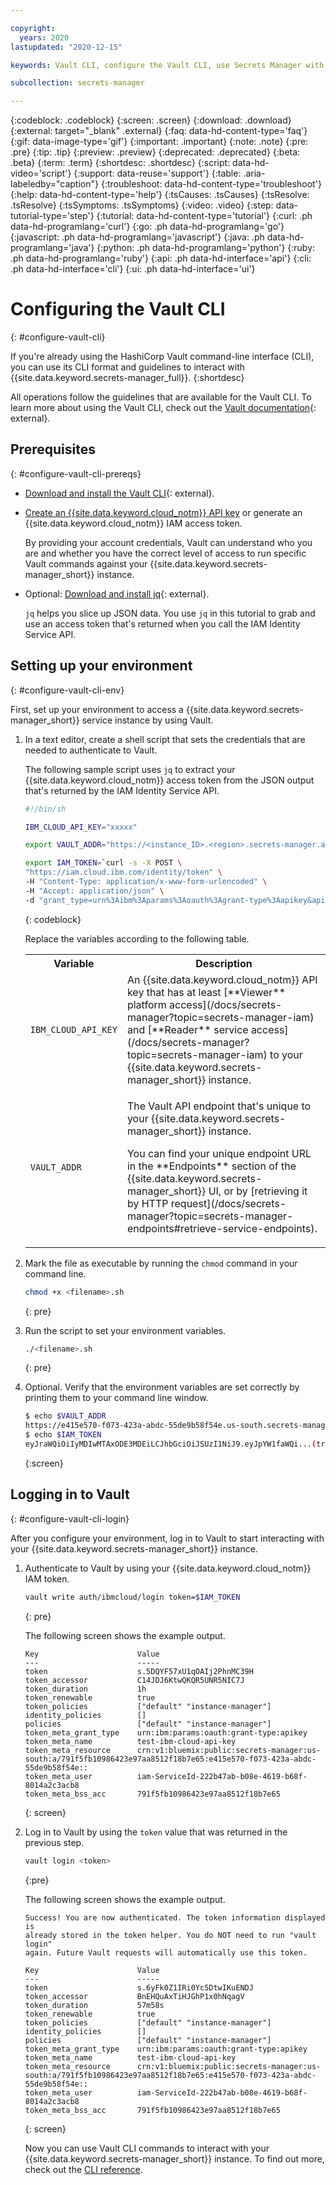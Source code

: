 ```yaml
---

copyright:
  years: 2020
lastupdated: "2020-12-15"

keywords: Vault CLI, configure the Vault CLI, use Secrets Manager with Vault CLI, CLI commands, log in to Vault

subcollection: secrets-manager

---
```


{:codeblock: .codeblock}
{:screen: .screen}
{:download: .download}
{:external: target="_blank" .external}
{:faq: data-hd-content-type='faq'}
{:gif: data-image-type='gif'}
{:important: .important}
{:note: .note}
{:pre: .pre}
{:tip: .tip}
{:preview: .preview}
{:deprecated: .deprecated}
{:beta: .beta}
{:term: .term}
{:shortdesc: .shortdesc}
{:script: data-hd-video='script'}
{:support: data-reuse='support'}
{:table: .aria-labeledby="caption"}
{:troubleshoot: data-hd-content-type='troubleshoot'}
{:help: data-hd-content-type='help'}
{:tsCauses: .tsCauses}
{:tsResolve: .tsResolve}
{:tsSymptoms: .tsSymptoms}
{:video: .video}
{:step: data-tutorial-type='step'}
{:tutorial: data-hd-content-type='tutorial'}
{:curl: .ph data-hd-programlang='curl'}
{:go: .ph data-hd-programlang='go'} 
{:javascript: .ph data-hd-programlang='javascript'}
{:java: .ph data-hd-programlang='java'}
{:python: .ph data-hd-programlang='python'}
{:ruby: .ph data-hd-programlang='ruby'}
{:api: .ph data-hd-interface='api'}
{:cli: .ph data-hd-interface='cli'}
{:ui: .ph data-hd-interface='ui'}

# Configuring the Vault CLI
{: #configure-vault-cli}

If you're already using the HashiCorp Vault command-line interface (CLI), you can use its CLI format and guidelines to interact with {{site.data.keyword.secrets-manager_full}}. 
{:shortdesc} 

All operations follow the guidelines that are available for the Vault CLI. To learn more about using the Vault CLI, check out the [Vault documentation](https://www.vaultproject.io/docs/commands){: external}.

## Prerequisites
{: #configure-vault-cli-prereqs}

- [Download and install the Vault CLI](https://www.vaultproject.io/docs/install){: external}.
- [Create an {{site.data.keyword.cloud_notm}} API key](/docs/account?topic=account-manapikey) or generate an {{site.data.keyword.cloud_notm}} IAM access token.
   
    By providing your account credentials, Vault can understand who you are and whether you have the correct level of access to run specific Vault commands against your {{site.data.keyword.secrets-manager_short}} instance.
- Optional: [Download and install jq](https://stedolan.github.io/jq/){: external}. 
   
   `jq` helps you slice up JSON data. You use `jq` in this tutorial to grab and use an access token that's returned when you call the IAM Identity Service API.

## Setting up your environment
{: #configure-vault-cli-env}

First, set up your environment to access a {{site.data.keyword.secrets-manager_short}} service instance by using Vault.
   
1. In a text editor, create a shell script that sets the credentials that are needed to authenticate to Vault. 
  
    The following sample script uses `jq` to extract your {{site.data.keyword.cloud_notm}} access token from the JSON output that's returned by the IAM Identity Service API. 

    ```sh
    #!/bin/sh

    IBM_CLOUD_API_KEY="xxxxx"

    export VAULT_ADDR="https://<instance_ID>.<region>.secrets-manager.appdomain.cloud"

    export IAM_TOKEN=`curl -s -X POST \
    "https://iam.cloud.ibm.com/identity/token" \
    -H "Content-Type: application/x-www-form-urlencoded" \
    -H "Accept: application/json" \
    -d "grant_type=urn%3Aibm%3Aparams%3Aoauth%3Agrant-type%3Aapikey&apikey=$IBM_CLOUD_API_KEY" | jq -j ".access_token"`
    ```
    {: codeblock}

    Replace the variables according to the following table. 

    <table>
        <tr>
            <th>Variable</th>
            <th>Description</th>
        </tr>
        <tr>
            <td><code>IBM_CLOUD_API_KEY</code></td>
            <td>An {{site.data.keyword.cloud_notm}} API key that has at least [**Viewer** platform access](/docs/secrets-manager?topic=secrets-manager-iam) and [**Reader** service access](/docs/secrets-manager?topic=secrets-manager-iam) to your {{site.data.keyword.secrets-manager_short}} instance.</td>
        </tr>
        <tr>
            <td><code>VAULT_ADDR</code></td>
            <td><p>The Vault API endpoint that's unique to your {{site.data.keyword.secrets-manager_short}} instance.</p><p>You can find your unique endpoint URL in the **Endpoints** section of the {{site.data.keyword.secrets-manager_short}} UI, or by [retrieving it by HTTP request](/docs/secrets-manager?topic=secrets-manager-endpoints#retrieve-service-endpoints).</p></td>
        </tr>
    </table>

2. Mark the file as executable by running the `chmod` command in your command line.
    
    ```sh
    chmod +x <filename>.sh
    ```
    {: pre}

3. Run the script to set your environment variables.
   
    ```sh
    ./<filename>.sh
    ```
    {: pre}

4. Optional. Verify that the environment variables are set correctly by printing them to your command line window.

    ```sh
    $ echo $VAULT_ADDR
    https://e415e570-f073-423a-abdc-55de9b58f54e.us-south.secrets-manager.appdomain.cloud
    $ echo $IAM_TOKEN
    eyJraWQiOiIyMDIwMTAxODE3MDEiLCJhbGciOiJSUzI1NiJ9.eyJpYW1faWQi...(truncated)
    ```
    {:screen}

## Logging in to Vault
{: #configure-vault-cli-login} 

After you configure your environment, log in to Vault to start interacting with your {{site.data.keyword.secrets-manager_short}} instance.

1. Authenticate to Vault by using your {{site.data.keyword.cloud_notm}} IAM token.

    ```sh
    vault write auth/ibmcloud/login token=$IAM_TOKEN
    ```
    {: pre}

    The following screen shows the example output.

    ```
    Key                      Value
    ---                      -----
    token                    s.5DQYF57xU1qOAIj2PhnMC39H
    token_accessor           C14JDJ6KtwQKQR5UNR5NIC7J
    token_duration           1h
    token_renewable          true
    token_policies           ["default" "instance-manager"]
    identity_policies        []
    policies                 ["default" "instance-manager"]
    token_meta_grant_type    urn:ibm:params:oauth:grant-type:apikey
    token_meta_name          test-ibm-cloud-api-key
    token_meta_resource      crn:v1:bluemix:public:secrets-manager:us-south:a/791f5fb10986423e97aa8512f18b7e65:e415e570-f073-423a-abdc-55de9b58f54e::
    token_meta_user          iam-ServiceId-222b47ab-b08e-4619-b68f-8014a2c3acb8
    token_meta_bss_acc       791f5fb10986423e97aa8512f18b7e65
    ```
    {: screen}

2. Log in to Vault by using the `token` value that was returned in the previous step. 

    ```sh
    vault login <token>
    ```
    {:pre}

    The following screen shows the example output.

    ```
    Success! You are now authenticated. The token information displayed is 
    already stored in the token helper. You do NOT need to run "vault login"
    again. Future Vault requests will automatically use this token.

    Key                      Value
    ---                      -----
    token                    s.6yFk0Z1IRi0Yc5DtwIKuENDJ
    token_accessor           BnEHQuAxTiHJGhP1x0hNqagV
    token_duration           57m58s
    token_renewable          true
    token_policies           ["default" "instance-manager"]
    identity_policies        []
    policies                 ["default" "instance-manager"]
    token_meta_grant_type    urn:ibm:params:oauth:grant-type:apikey
    token_meta_name          test-ibm-cloud-api-key
    token_meta_resource      crn:v1:bluemix:public:secrets-manager:us-south:a/791f5fb10986423e97aa8512f18b7e65:e415e570-f073-423a-abdc-55de9b58f54e::
    token_meta_user          iam-ServiceId-222b47ab-b08e-4619-b68f-8014a2c3acb8
    token_meta_bss_acc       791f5fb10986423e97aa8512f18b7e65
    ```
    {: screen}

    Now you can use Vault CLI commands to interact with your {{site.data.keyword.secrets-manager_short}} instance. To find out more, check out the [CLI reference](/docs/secrets-manager?topic=secrets-manager-vault-cli).

